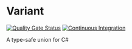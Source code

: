 # Variant
[![Quality Gate Status](https://sonarcloud.io/api/project_badges/measure?project=Thurstag_variant&metric=alert_status)](https://sonarcloud.io/summary/new_code?id=Thurstag_variant)
[![Continuous Integration](https://github.com/thurst-repositories/variant/actions/workflows/ci.yml/badge.svg)](https://github.com/thurst-repositories/variant/actions/workflows/ci.yml)

A type-safe union for C#